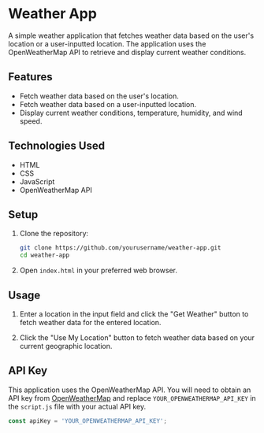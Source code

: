 # Weather App

A simple weather application that fetches weather data based on the user's location or a user-inputted location. The application uses the OpenWeatherMap API to retrieve and display current weather conditions.

## Features

- Fetch weather data based on the user's location.
- Fetch weather data based on a user-inputted location.
- Display current weather conditions, temperature, humidity, and wind speed.

## Technologies Used

- HTML
- CSS
- JavaScript
- OpenWeatherMap API

## Setup

1. Clone the repository:
    ```sh
    git clone https://github.com/yourusername/weather-app.git
    cd weather-app
    ```

2. Open `index.html` in your preferred web browser.

## Usage

1. Enter a location in the input field and click the "Get Weather" button to fetch weather data for the entered location.

2. Click the "Use My Location" button to fetch weather data based on your current geographic location.

## API Key

This application uses the OpenWeatherMap API. You will need to obtain an API key from [OpenWeatherMap](https://openweathermap.org/api) and replace `YOUR_OPENWEATHERMAP_API_KEY` in the `script.js` file with your actual API key.

```javascript
const apiKey = 'YOUR_OPENWEATHERMAP_API_KEY';
